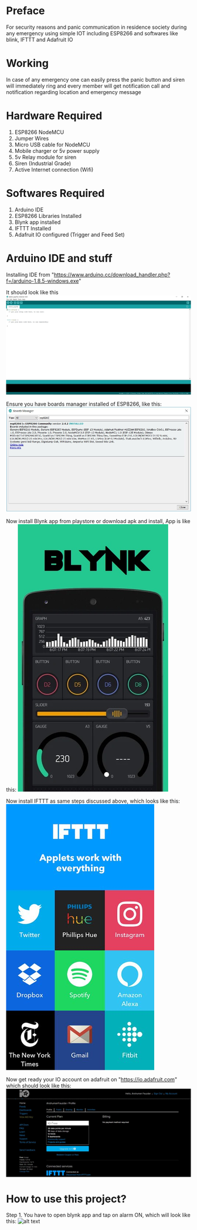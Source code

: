 # Preface

For security reasons and panic communication in residence society during any emergency using simple IOT including ESP8266 and softwares like blink, IFTTT and Adafruit IO

# Working

In case of any emergency one can easily press the panic button and siren will immediately ring and every member will get notification call and notification regarding location and emergency message

# Hardware Required

1. ESP8266 NodeMCU
2. Jumper Wires
3. Micro USB cable for NodeMCU
4. Mobile charger or 5v power supply
5. 5v Relay module for siren
6. Siren (Industrial Grade)
7. Active Internet connection (Wifi)

# Softwares Required

1. Arduino IDE
2. ESP8266 Libraries Installed
3. Blynk app installed
4. IFTTT Installed
5. Adafruit IO configured (Trigger and Feed Set)

# Arduino IDE and stuff

Installing IDE from "https://www.arduino.cc/download_handler.php?f=/arduino-1.8.5-windows.exe"

It should look like this 
![alt text](https://github.com/AnshumanFauzdar/Panic-Alarm/blob/master/Capture.JPG)

Ensure you have boards manager installed of ESP8266, like this:
![alt text](https://github.com/AnshumanFauzdar/Panic-Alarm/blob/master/Boards%20Manager.JPG)

Now install Blynk app from playstore or download apk and install, App is like this:
![alt text](https://github.com/AnshumanFauzdar/Panic-Alarm/blob/master/Blynk.jpg)

Now install IFTTT as same steps discussed above, which looks like this:
![alt text](https://github.com/AnshumanFauzdar/Panic-Alarm/blob/master/IFTTT.JPG)

Now get ready your IO account on adafruit on "https://io.adafruit.com" which should look like this:
![alt text](https://github.com/AnshumanFauzdar/Panic-Alarm/blob/master/Adafruit.JPG)

# How to use this project?

Step 1. You have to open blynk app and tap on alarm ON, which will look like this:
![alt text]()

